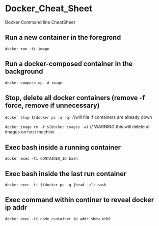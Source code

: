 # Docker_Cheat_Sheet
Docker Command line CheatSheet

## Run a new container in the foregrond
`docker run -ti image`

## Run a docker-composed container in the background
`docker-compose up -d image`

## Stop, delete all docker containers (remove -f force, remove if unnecessary)
`docker stop $(docker ps -a -q)` //will file if containers are already down

`docker image rm -f $(docker images -a)` // WARNING this will delete all images on host machine

## Exec bash inside a running container
`docker exec -ti CONTAINER_ID bash`

## Exec bash inside the last run container
`docker exec -ti $(docker ps -q |head -n1) bash`

## Exec command within continer to reveal docker ip addr

`docker exec -it node_container ip addr show eth0`
